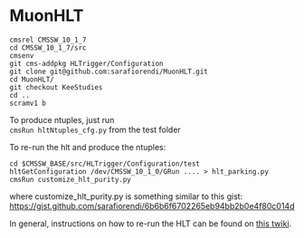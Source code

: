 # MuonHLT

```
cmsrel CMSSW_10_1_7  
cd CMSSW_10_1_7/src  
cmsenv    
git cms-addpkg HLTrigger/Configuration    
git clone git@github.com:sarafiorendi/MuonHLT.git    
cd MuonHLT/  
git checkout KeeStudies   
cd ..  
scramv1 b   
```

To produce ntuples, just run    
`cmsRun hltNtuples_cfg.py`
from the test folder

To re-run the hlt and produce the ntuples:
```
cd $CMSSW_BASE/src/HLTrigger/Configuration/test
hltGetConfiguration /dev/CMSSW_10_1_0/GRun .... > hlt_parking.py
cmsRun customize_hlt_purity.py
```

where customize_hlt_purity.py is something similar to this gist:
https://gist.github.com/sarafiorendi/6b6b6f6702265eb94bb2b0e4f80c014d

In general, instructions on how to re-run the HLT can be found on [this twiki](https://twiki.cern.ch/twiki/bin/view/CMSPublic/SWGuideGlobalHLT).
